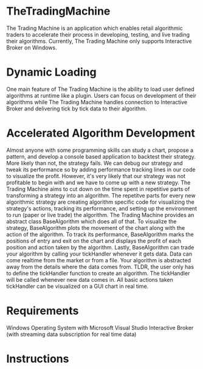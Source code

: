 # TheTradingMachine

The Trading Machine is an application which enables retail algorithmic traders to accelerate their process in developing, testing, and live trading their algorithms. Currently, The Trading Machine only supports Interactive Broker on Windows.

# Dynamic Loading

One main feature of The Trading Machine is the ability to load user defined algorithms at runtime like a plugin. Users can focus on development of their algorithms while The Trading Machine handles connection to Interactive Broker and delivering tick by tick data to their algorithm.

# Accelerated Algorithm Development 

Almost anyone with some programming skills can study a chart, propose a pattern, and develop a console based application to backtest their strategy. More likely than not, the strategy fails. We can debug our strategy and tweak its performance so by adding performance tracking lines in our code to visualize the profit. However, it's very likely that our strategy was not profitable to begin with and we have to come up with a new strategy. The Trading Machine aims to cut down on the time spent in repetitive parts of transforming a strategy into an algorithm. The repetitve parts for every new algorithmic strategy are creating algorithm specific code for visualizing the strategy's actions, tracking its performance, and setting up the environment to run (paper or live trade) the algorithm. The Trading Machine provides an abstract class BaseAlgorithm which does all of that. To visualize the strategy, BaseAlgorithm plots the movement of the chart along with the action of the algorithm. To track its performance, BaseAlgorithm marks the positions of entry and exit on the chart and displays the profit of each position and action taken by the algorithm. Lastly, BaseAlgorithm can trade your algorithm by calling your tickHandler whenever it gets data. Data can come realtime from the market or from a file. Your algorithm is abstracted away from the details where the data comes from. TLDR, the user only has to define the tickHandler function to create an algorithm. The tickHandler will be called whenever new data comes in. All basic actions taken tickHandler can be visualized on a GUI chart in real time. 

# Requirements

Windows Operating System with Microsoft Visual Studio
Interactive Broker (with streaming data subscription for real time data)

# Instructions

